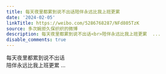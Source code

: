 ```yaml
---
title: 每天夜里都累到说不出话陪伴永远比我上班更累
date: '2024-02-05'
linkTitle: https://weibo.com/5286768287/NFd805TzK
source: 多次婉拒久保织织的微博
description: 每天夜里都累到说不出话<br>陪伴永远比我上班更累  ...
disable_comments: true
---
```

每天夜里都累到说不出话<br>陪伴永远比我上班更累  ...